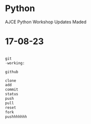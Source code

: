 # Python
AJCE Python Workshop Updates Maded
# 17-08-23
```PYTHON Session by zameel

git
-working:

github

clone
add
commit
status
push
pull
reset
fork
pushhhhhhh
```